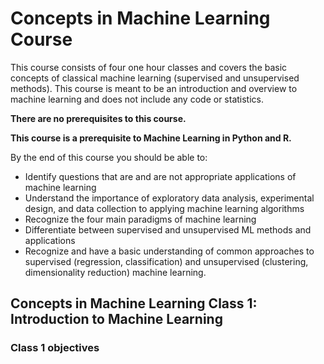 # Concepts in Machine Learning Course

This course consists of four one hour classes and covers the basic concepts of classical machine learning (supervised and unsupervised methods). This course is meant to be an introduction and overview to machine learning and does not include any code or statistics. 

**There are no prerequisites to this course.**

**This course is a prerequisite to Machine Learning in Python and R.**

By the end of this course you should be able to:

* Identify questions that are and are not appropriate applications of machine learning
* Understand the importance of exploratory data analysis, experimental design, and data collection to applying machine learning algorithms
* Recognize the four main paradigms of machine learning
* Differentiate between supervised and unsupervised ML methods and applications
* Recognize and have a basic understanding of common approaches to supervised (regression, classification) and unsupervised (clustering, dimensionality reduction) machine learning.


## Concepts in Machine Learning Class 1: Introduction to Machine Learning

### Class 1 objectives
